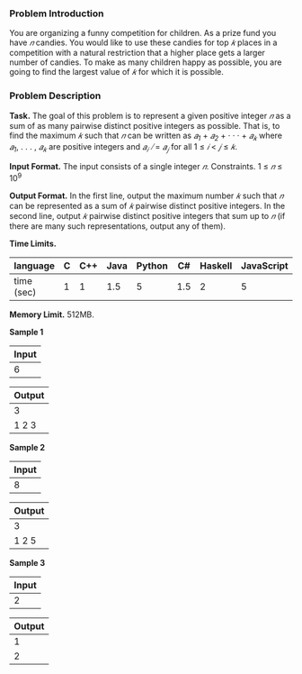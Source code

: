 ﻿### Problem Introduction

You are organizing a funny competition for children. As a prize fund you have *𝑛*
candies. You would like to use these candies for top *𝑘* places in a competition
with a natural restriction that a higher place gets a larger number of candies.
To make as many children happy as possible, you are going to find the largest
value of *𝑘* for which it is possible.

### Problem Description

**Task.** The goal of this problem is to represent a given positive integer *𝑛* as a sum of as many pairwise
distinct positive integers as possible. That is, to find the maximum *𝑘* such that *𝑛* can be written as
*𝑎<sub>1</sub>* + *𝑎<sub>2</sub>* + · · · + *𝑎<sub>𝑘</sub>* where *𝑎<sub>1</sub>*, . . . , *𝑎<sub>𝑘</sub>* are positive integers and *𝑎<sub>𝑖</sub>* &nbsp; ̸= *𝑎<sub>𝑗</sub>* for all 1 ≤ *𝑖* < *𝑗* ≤ *𝑘*.

**Input Format.** The input consists of a single integer *𝑛*.
Constraints. 1 ≤ *𝑛* ≤ 10<sup>9</sup>

**Output Format.** In the first line, output the maximum number *𝑘* such that *𝑛* can be represented as a sum
of *𝑘* pairwise distinct positive integers. In the second line, output *𝑘* pairwise distinct positive integers
that sum up to *𝑛* (if there are many such representations, output any of them).

**Time Limits.** 

| language | C | C++ | Java | Python | C# | Haskell | JavaScript | Ruby | Scala |
| ------------ | ------------ | ------------ | ------------ | ------------ | ------------ | ------------ | ------------ | ------------ | ------------ |
| time (sec) | 1 | 1 | 1.5 | 5 | 1.5 | 2 | 5 | 5 | 3 |

**Memory Limit.** 512MB.

**Sample 1**

|Input|
|-----|
|6|

|Output|
|------|
|3|
|1 2 3|


**Sample 2**

|Input|
|-----|
|8|

|Output|
|------|
|3|
|1 2 5|


**Sample 3**

|Input|
|-----|
|2|

|Output|
|------|
|1|
|2|